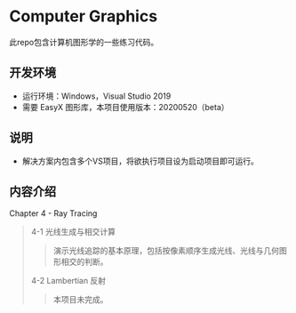 Computer Graphics
=======
此repo包含计算机图形学的一些练习代码。<br>

开发环境
-------
* 运行环境：Windows，Visual Studio 2019
* 需要 EasyX 图形库，本项目使用版本：20200520（beta）

说明
-------
* 解决方案内包含多个VS项目，将欲执行项目设为启动项目即可运行。

内容介绍
-------
Chapter 4 - Ray Tracing
>4-1 光线生成与相交计算
>>演示光线追踪的基本原理，包括按像素顺序生成光线、光线与几何图形相交的判断。
>
>4-2 Lambertian 反射
>>本项目未完成。
